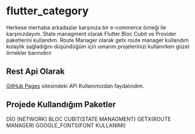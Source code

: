 # flutter_category

Herkese merhaba arkadaşlar karşınıza bir e-commerce örneği ile karşınızdayım. State managment olarak Flutter Bloc Cubit ve Provider paketlerini kullandım. Route Manager olarak getx route manager kullandım kolaylık sağladığını düşündüğüm için umarım projelerinizi kullanırken güzel örnekler barınıdırır

## Rest Api Olarak 

[GitHub Pages](https://fakestoreapi.com/) sitesindeki APi Kullanımızdan faydalındım.

## Projede Kullandığım Paketler 
DİO (NETWORK)
BLOC CUBIT(STATE MANAGMENT)
GETX(ROUTE MANAGER)
GOOGLE_FONTS(FONT KULLANIMI)
